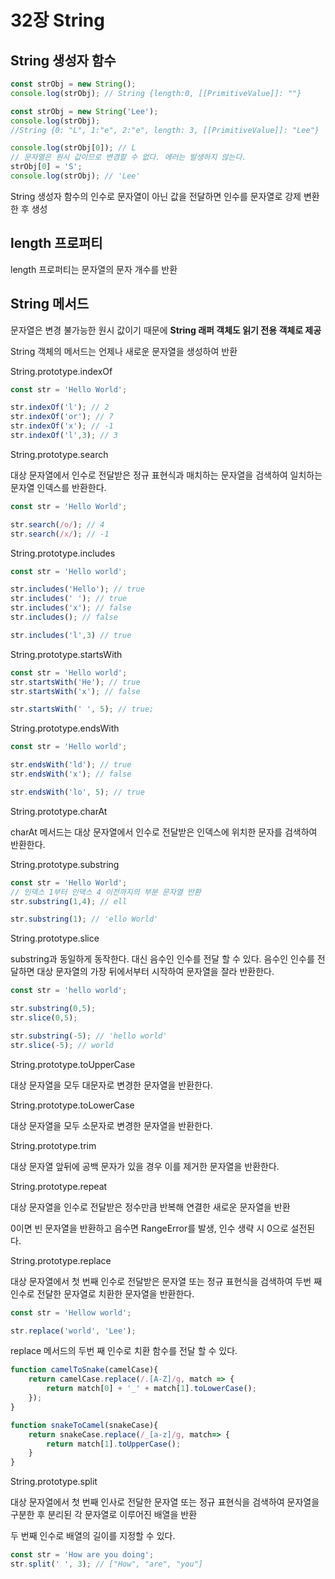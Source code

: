 # 32장 String

## String 생성자 함수

```jsx
const strObj = new String();
console.log(strObj); // String {length:0, [[PrimitiveValue]]: ""}
```

```jsx
const strObj = new String('Lee');
console.log(strObj);
//String {0: "L", 1:"e", 2:"e", length: 3, [[PrimitiveValue]]: "Lee"}

console.log(strObj[0]); // L
// 문자열은 원시 값이므로 변경할 수 없다. 에러는 발생하지 않는다.
strObj[0] = 'S';
console.log(strObj); // 'Lee'
```

String 생성자 함수의 인수로 문자열이 아닌 값을 전달하면 인수를 문자열로 강제 변환한 후 생성

## length 프로퍼티

length 프로퍼티는 문자열의 문자 개수를 반환

## String 메서드

문자열은 변경 불가능한 원시 값이기 때문에 **String 래퍼 객체도 읽기 전용 객체로 제공**

String 객체의 메서드는 언제나 새로운 문자열을 생성하여 반환

String.prototype.indexOf

```jsx
const str = 'Hello World';

str.indexOf('l'); // 2
str.indexOf('or'); // 7
str.indexOf('x'); // -1
str.indexOf('l',3); // 3
```

String.prototype.search

대상 문자열에서 인수로 전달받은 정규 표현식과 매치하는 문자열을 검색하여 일치하는 문자열 인덱스를 반환한다.

```jsx
const str = 'Hello World';

str.search(/o/); // 4
str.search(/x/); // -1
```

String.prototype.includes

```jsx
const str = 'Hello world';

str.includes('Hello'); // true
str.includes(' '); // true
str.includes('x'); // false
str.includes(); // false

str.includes('l',3) // true
```

String.prototype.startsWith

```jsx
const str = 'Hello world';
str.startsWith('He'); // true
str.startsWith('x'); // false

str.startsWith(' ', 5); // true;
```

String.prototype.endsWith

```jsx
const str = 'Hello world';

str.endsWith('ld'); // true
str.endsWith('x'); // false

str.endsWith('lo', 5); // true
```

String.prototype.charAt

charAt 메서드는 대상 문자열에서 인수로 전달받은 인덱스에 위치한 문자를 검색하여 반환한다.

String.prototype.substring

```jsx
const str = 'Hello World';
// 인덱스 1부터 인덱스 4 이전까지의 부분 문자열 반환
str.substring(1,4); // ell

str.substring(1); // 'ello World'
```

String.prototype.slice

substring과 동일하게 동작한다. 대신 음수인 인수를 전달 할 수 있다. 음수인 인수를 전달하면 대상 문자열의 가장 뒤에서부터 시작하여 문자열을 잘라 반환한다.

```jsx
const str = 'hello world';

str.substring(0,5);
str.slice(0,5);

str.substring(-5); // 'hello world'
str.slice(-5); // world
```

String.prototype.toUpperCase

대상 문자열을 모두 대문자로 변경한 문자열을 반환한다.

String.prototype.toLowerCase

대상 문자열을 모두 소문자로 변경한 문자열을 반환한다.

String.prototype.trim

대상 문자열 앞뒤에 공백 문자가 있을 경우 이를 제거한 문자열을 반환한다.

String.prototype.repeat

대상 문자열을 인수로 전달받은 정수만큼 반복해 연결한 새로운 문자열을 반환

0이면 빈 문자열을 반환하고 음수면 RangeError를 발생, 인수 생략 시 0으로 설전된다.

String.prototype.replace

대상 문자열에서 첫 번째 인수로 전달받은 문자열 또는 정규 표현식을 검색하여 두번 째 인수로 전달한 문자열로 치환한 문자열을 반환한다.

```jsx
const str = 'Hellow world';

str.replace('world', 'Lee'); 
```

replace 메서드의 두번 째 인수로 치환 함수를 전달 할 수 있다.

```jsx
function camelToSnake(camelCase){
	return camelCase.replace(/.[A-Z]/g, match => {
		return match[0] + '_' + match[1].toLowerCase();
	});
}

function snakeToCamel(snakeCase){
	return snakeCase.replace(/_[a-z]/g, match=> {
		return match[1].toUpperCase();
	}
}
```

String.prototype.split

대상 문자열에서 첫 번째 인사로 전달한 문자열 또는 정규 표현식을 검색하여 문자열을 구분한 후 분리된 각 문자열로 이루어진 배열을 반환

두 번째 인수로 배열의 길이를 지정할 수 있다.

```jsx
const str = 'How are you doing';
str.split(' ', 3); // ["How", "are", "you"]
```